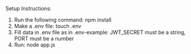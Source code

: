 Setup Instructions:
1. Run the following command: npm install
2. Make a .env file: touch .env
3. Fill data in .env file as in .env-example:
    JWT_SECRET must be a string, PORT must be a number
4. Run: node app.js